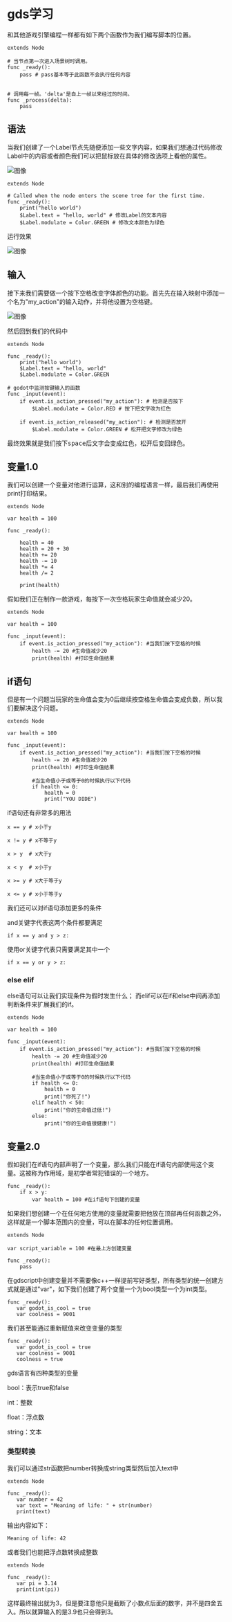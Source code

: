 # gds学习

和其他游戏引擎编程一样都有如下两个函数作为我们编写脚本的位置。

```gds
extends Node

# 当节点第一次进入场景树时调用。
func _ready():
	pass # pass基本等于此函数不会执行任何内容


# 调用每一帧。'delta'是自上一帧以来经过的时间。
func _process(delta):
	pass
```

## 语法

当我们创建了一个Label节点先随便添加一些文字内容，如果我们想通过代码修改Label中的内容或者颜色我们可以把鼠标放在具体的修改选项上看他的属性。

![图像](./Images/gds基础学习_0.webp)

```gds
extends Node

# Called when the node enters the scene tree for the first time.
func _ready():
	print("hello world")
	$Label.text = "hello, world" # 修改Label的文本内容
	$Label.modulate = Color.GREEN # 修改文本颜色为绿色
```

运行效果

![图像](./Images/gds基础学习_1.webp)

## 输入

接下来我们需要做一个按下空格改变字体颜色的功能。首先先在输入映射中添加一个名为"my_action"的输入动作，并将他设置为空格键。

![图像](./Images/gds基础学习_2.webp)

然后回到我们的代码中

```gds
extends Node

func _ready():
	print("hello world")
	$Label.text = "hello, world"
	$Label.modulate = Color.GREEN

# godot中监测按键输入的函数
func _input(event):
	if event.is_action_pressed("my_action"): # 检测是否按下
		$Label.modulate = Color.RED # 按下把文字改为红色
		
	if event.is_action_released("my_action"): # 检测是否放开
		$Label.modulate = Color.GREEN # 松开把文字修改为绿色
```

最终效果就是我们按下<kbd>space</kbd>后文字会变成红色，松开后变回绿色。

## 变量1.0

我们可以创建一个变量对他进行运算，这和别的编程语言一样，最后我们再使用print打印结果。

```gds
extends Node

var health = 100

func _ready():
	
	health = 40
	health = 20 + 30
	health += 20
	health -= 10
	health *= 4
	health /= 2

	print(health)
```

假如我们正在制作一款游戏，每按下一次空格玩家生命值就会减少20。

```gds
extends Node

var health = 100

func _input(event):
	if event.is_action_pressed("my_action"): #当我们按下空格的时候
		health -= 20 #生命值减少20
		print(health) #打印生命值结果
```

## if语句

但是有一个问题当玩家的生命值会变为0后继续按空格生命值会变成负数，所以我们要解决这个问题。

```gds
extends Node

var health = 100

func _input(event):
	if event.is_action_pressed("my_action"): #当我们按下空格的时候
		health -= 20 #生命值减少20
		print(health) #打印生命值结果
		
		#当生命值小于或等于0的时候执行以下代码
		if health <= 0:
			health = 0
			print("YOU DIDE")
```

if语句还有非常多的用法

```
x == y # x小于y
```
```
x != y # x不等于y
```
```
x > y  # x大于y
```
```
x < y  # x小于y
```
```
x >= y # x大于等于y
```
```
x <= y # x小于等于y
```

我们还可以对if语句添加更多的条件

and关键字代表这两个条件都要满足
```
if x == y and y > z:
```

使用or关键字代表只需要满足其中一个
```
if x == y or y > z:
```

### else elif

else语句可以让我们实现条件为假时发生什么；
而elif可以在if和else中间再添加判断条件来扩展我们的if。

``` gds
extends Node

var health = 100

func _input(event):
	if event.is_action_pressed("my_action"): #当我们按下空格的时候
		health -= 20 #生命值减少20
		print(health) #打印生命值结果
		
		#当生命值小于或等于0的时候执行以下代码
		if health <= 0:
			health = 0
			print("你死了!")
		elif health < 50:
			print("你的生命值过低!")
		else:
			print("你的生命值很健康!")
```

## 变量2.0

假如我们在if语句内部声明了一个变量，那么我们只能在if语句内部使用这个变量。这被称为作用域，是初学者常犯错误的一个地方。

```gds
func _ready():
	if x > y:
		var health = 100 #在if语句下创建的变量
```

如果我们想创建一个在任何地方使用的变量就需要把他放在顶部再任何函数之外，这样就是一个脚本范围内的变量，可以在脚本的任何位置调用。

```gds
extends Node

var script_variable = 100 #在最上方创建变量

func _ready():
	pass
```

 在gdscript中创建变量并不需要像c++一样提前写好类型，所有类型的统一创建方式就是通过"var"，如下我们创建了两个变量一个为bool类型一个为int类型。

 ```gds
 func _ready():
	var godot_is_cool = true
	var coolness = 9001
 ```

我们甚至能通过重新赋值来改变变量的类型

 ```gds
 func _ready():
	var godot_is_cool = true
	var coolness = 9001
	coolness = true
 ```

 gds语言有四种类型的变量

 bool：表示true和false

 int：整数

 float：浮点数

 string：文本

 ### 类型转换

我们可以通过str函数把number转换成string类型然后加入text中

 ```
 extends Node

func _ready():
	var number = 42
	var text = "Meaning of life: " + str(number)
	print(text)
 ```

 输出内容如下：
 ```
 Meaning of life: 42
 ```

 或者我们也能把浮点数转换成整数

 ```
 extends Node

func _ready():
	var pi = 3.14
	print(int(pi))
 ```

 这样最终输出就为3，但是要注意他只是截断了小数点后面的数字，并不是四舍五入。所以就算输入的是3.9也只会得到3。

 